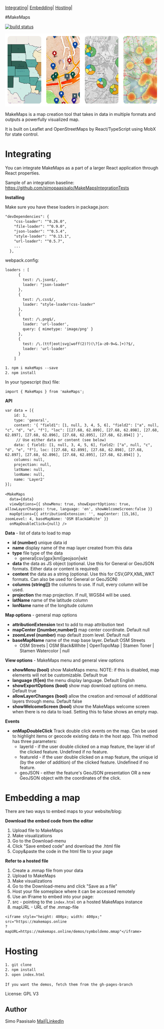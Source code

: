 [Integrating](#integrating)|
[Embedding](#embedding)|
[Hosting](#hosting)|


#MakeMaps

 [![build status](https://travis-ci.org/simopaasisalo/MakeMaps.svg?branch=master)](http://travis-ci.org/simopaasisalo/MakeMaps)

![alt text](https://github.com/simopaasisalo/MakeMaps/blob/master/misc/map_preview.png "Map previews")



MakeMaps is a map creation tool that takes in data in multiple formats and outputs a powerfully visualized map.

It is built on Leaflet and OpenStreetMaps by React/TypeScript using MobX for state control.

Integrating
===========

You can integrate MakeMaps as a part of a larger React application through React properties.

Sample of an integration baseline: https://github.com/simopaasisalo/MakeMapsIntegrationTests

**Installing**

Make sure you have these loaders in package.json:
```
"devDependencies": {
    "css-loader": "^0.26.0",
    "file-loader": "^0.9.0",
    "json-loader": "^0.5.4",
    "style-loader": "^0.13.1",
    "url-loader": "^0.5.7",
    ...
  },
```
webpack.config:
```
loaders : [
      {
        test: /\.json$/,
        loader: "json-loader"
      },
      {
        test: /\.css$/,
        loader: "style-loader!css-loader"
      },
      {
        test: /\.png$/,
        loader: 'url-loader',
        query: { mimetype: 'image/png' }
      },
      {
        test: /\.(ttf|eot|svg|woff(2)?)(\?[a-z0-9=&.]+)?$/,
        loader: 'url-loader'
      }
    ]
```

```
1. npm i makeMaps --save
2. npm install
```
In your typescript (tsx) file:
```
import { MakeMaps } from 'makeMaps';
```


**API**

```
var data = [{
    id: 1,
    type: 'general',
    content: '{ "field1": [1, null, 3, 4, 5, 6], "field2": ["a", null, "c", "d", "e", "f"], "loc": [[27.68, 62.899], [27.68, 62.898], [27.68, 62.897], [27.68, 62.896], [27.68, 62.895], [27.68, 62.894]] }',
     // Use either data or content (see below)
    data: { field1: [1, null, 3, 4, 5, 6], field2: ["a", null, "c", "d", "e", "f"], loc: [[27.68, 62.899], [27.68, 62.898], [27.68, 62.897], [27.68, 62.896], [27.68, 62.895], [27.68, 62.894]] },
    columns: null,
    projection: null,
    latName: null,
    lonName: null,
    name: 'Layer2'
}];

<MakeMaps
  data={data}
  viewOptions={{ showMenu: true, showExportOptions: true, allowLayerChanges: true, language: 'en', showWelcomeScreen:false }}
  mapOptions={{ attributionExtension: '', mapCenter: [15,16], zoomLevel: 4, baseMapName: 'OSM Black&White' }}
  onMapDoubleClick={null} />

```

**Data** - list of data to load to map
- **id (number)** unique data id
- **name** display name of the map layer created from this data
- **type** file type of the data
  - general|csv|gpx|kml|geojson|wkt
- **data** the data as JS object (optional. Use this for General or GeoJSON formats. Either data or content is required)
- **content** the data as a string (optional. Use this for CSV,GPX,KML,WKT formats. Can also be used for General or GeoJSON)
- **columns (string[])** the columns to use. If null, every column will be used.
- **projection** the map projection. If null, WGS84 will be used.
- **latName** name of the latitude column
- **lonName** name of the longitude column

**Map options** - general map options
- **attributionExtension** text to add to map attribution text
- **mapCenter ([number,number])** map center coordinate. Default null
- **zoomLevel (number)** map default zoom level. Default null
- **baseMapName** name of the map base layer. Default OSM Streets
  - OSM Streets | OSM Black&White | OpenTopoMap | Stamen Toner | Stamen Watercolor | null

**View options** - MakeMaps menu and general view options
- **showMenu (bool)** show MakeMaps menu. NOTE: if this is disabled, map elements will not be customizable. Default true
- **language (fi|en)** the menu display language. Default English
- **showExportOptions (bool)** show map download options on menu. Default true
- **allowLayerChanges (bool)** allow the creation and removal of additional layers through menu. Default false
- **showWelcomeScreen (bool)** show the MakeMaps welcome screen when there is no data to load. Setting this to false shows an empty map.

**Events**
- **onMapDoubleClick** Track double click events on the map. Can be used to highlight items or geocode existing data in the host app. This method has three parameters:
  - layerId - if the user double clicked on a map feature, the layer id of the clicked feature. Undefined if no feature.
  - featureId - if the user double clicked on a map feature, the unique id (by the order of addition) of the clicked feature. Undefined if no feature.
  - geoJSON - either the feature's GeoJSON presentation OR a new GeoJSON object with the coordinates of the click.

Embedding a map
=========
There are two ways to embed maps to your website/blog:

**Download the embed code from the editor**

1. Upload file to MakeMaps
2. Make visualizations
3. Go to the Download-menu
4. Click "Save embed code" and download the .html file
5. Copy&paste the code in the html file to your page

**Refer to a hosted file**

1. Create a .mmap file from your data
  1. Upload to MakeMaps
  2. Make visualizations
  2. Go to the Download-menu and click "Save as a file"
2. Host your file someplace where it can be accessed remotely
3. Use an IFrame to embed into your page:
  1. src - pointing to the `index.html` on a hosted MakeMaps instance
  2. mapURL - URL of the .mmap-file
```
<iframe style="height: 400px; width: 400px;"
src="https://makemaps.online
?
mapURL=https://makemaps.online/demos/symboldemo.mmap"</iframe>
```

Hosting
=======
```
1. git clone
2. npm install
3. open index.html

If you want the demos, fetch them from the gh-pages-branch
```



License: GPL V3

Author
-----
Simo Paasisalo [Mail](mailto:simopaasisalo@fastmail.com)|[LinkedIn](https://linkedin.com/in/simopaasisalo)
